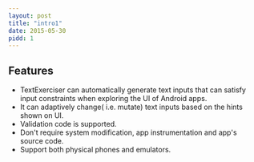 ```yaml
---
layout: post
title: "intro1"
date: 2015-05-30
pidd: 1
---
```

## Features
* TextExerciser can automatically generate text inputs that can satisfy input constraints when exploring the UI of Android apps.
* It can adaptively change( i.e. mutate) text inputs based on the hints shown on UI.
* Validation code is supported. 
* Don't require system modification, app instrumentation and app's source code.
* Support both physical phones and emulators.